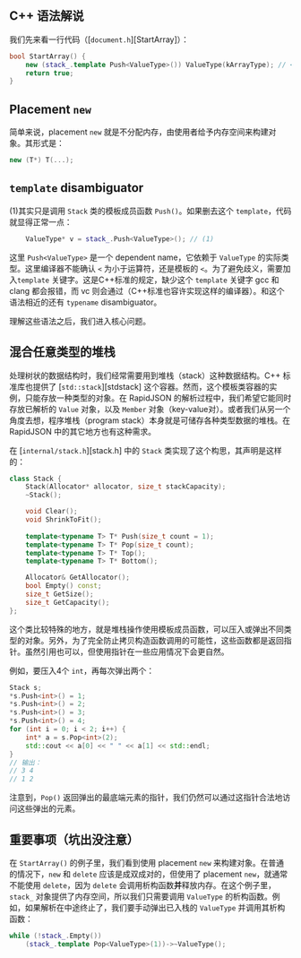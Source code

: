 
## C++ 语法解说

我们先来看一行代码（[`document.h`][StartArray]）：

~~~cpp
bool StartArray() {
    new (stack_.template Push<ValueType>()) ValueType(kArrayType); // <--
    return true;
}
~~~


## Placement `new`

简单来说，placement `new` 就是不分配内存，由使用者给予内存空间来构建对象。其形式是：

~~~cpp
new (T*) T(...);
~~~


## `template` disambiguator

(1)其实只是调用 `Stack` 类的模板成员函数 `Push()`。如果删去这个 `template`，代码就显得正常一点：

~~~cpp
    ValueType* v = stack_.Push<ValueType>(); // (1)
~~~

这里 `Push<ValueType>` 是一个 dependent name，它依赖于 `ValueType` 的实际类型。这里编译器不能确认 `<` 为小于运算符，还是模板的 `<`。为了避免歧义，需要加入`template` 关键字。这是C++标准的规定，缺少这个 `template` 关键字 gcc 和 clang 都会报错，而 vc 则会通过（C++标准也容许实现这样的编译器）。和这个语法相近的还有 `typename` disambiguator。

理解这些语法之后，我们进入核心问题。

## 混合任意类型的堆栈

处理树状的数据结构时，我们经常需要用到堆栈（stack）这种数据结构。C++ 标准库也提供了 [`std::stack`][stdstack] 这个容器。然而，这个模板类容器的实例，只能存放一种类型的对象。在 RapidJSON 的解析过程中，我们希望它能同时存放已解析的 `Value` 对象，以及 `Member` 对象（key-value对）。或者我们从另一个角度去想，程序堆栈（program stack）本身就是可储存各种类型数据的堆栈。在 RapidJSON 中的其它地方也有这种需求。

在 [`internal/stack.h`][stack.h] 中的 `Stack` 类实现了这个构思，其声明是这样的：

~~~cpp
class Stack {
    Stack(Allocator* allocator, size_t stackCapacity);
    ~Stack();

    void Clear();
    void ShrinkToFit();
    
    template<typename T> T* Push(size_t count = 1);
    template<typename T> T* Pop(size_t count);
    template<typename T> T* Top();
    template<typename T> T* Bottom();

    Allocator& GetAllocator();
    bool Empty() const;
    size_t GetSize();
    size_t GetCapacity();
};
~~~

这个类比较特殊的地方，就是堆栈操作使用模板成员函数，可以压入或弹出不同类型的对象。另外，为了完全防止拷贝构造函数调用的可能性，这些函数都是返回指针。虽然引用也可以，但使用指针在一些应用情况下会更自然。

例如，要压入4个 `int`，再每次弹出两个：

~~~cpp
Stack s;
*s.Push<int>() = 1;
*s.Push<int>() = 2;
*s.Push<int>() = 3;
*s.Push<int>() = 4;
for (int i = 0; i < 2; i++) {
    int* a = s.Pop<int>(2);
    std::cout << a[0] << " " << a[1] << std::endl;
}
// 输出：
// 3 4
// 1 2
~~~

注意到，`Pop()` 返回弹出的最底端元素的指针，我们仍然可以通过这指针合法地访问这些弹出的元素。

## 重要事项（坑出没注意）

在 `StartArray()` 的例子里，我们看到使用 placement `new` 来构建对象。在普通的情况下，`new` 和 `delete` 应该是成双成对的，但使用了 placement `new`，就通常不能使用 `delete`，因为 `delete` 会调用析构函数**并**释放内存。在这个例子里，`stack_` 对象提供了内存空间，所以我们只需要调用 `ValueType` 的析构函数。例如，如果解析在中途终止了，我们要手动弹出已入栈的 `ValueType` 并调用其析构函数：

~~~cpp
while (!stack_.Empty())
    (stack_.template Pop<ValueType>(1))->~ValueType();
~~~

